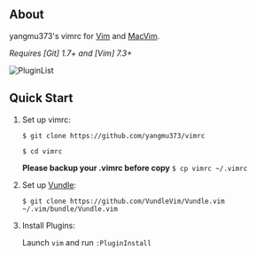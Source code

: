 ## About

yangmu373's vimrc for [Vim](http://www.vim.org) and [MacVim](https://github.com/macvim-dev/macvim).

*Requires [Git] 1.7+ and [Vim] 7.3+*

![PluginList](http://i.imgur.com/3sxmEVo.png)

## Quick Start

1. Set up vimrc:

   `$ git clone https://github.com/yangmu373/vimrc`

   `$ cd vimrc`

   **Please backup your .vimrc before copy**
   `$ cp vimrc ~/.vimrc`

2. Set up [Vundle](https://github.com/VundleVim/Vundle.vim):

   `$ git clone https://github.com/VundleVim/Vundle.vim ~/.vim/bundle/Vundle.vim`

3. Install Plugins:

   Launch `vim` and run `:PluginInstall`
